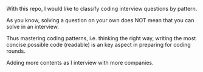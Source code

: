 With this repo, I would like to classify coding interview questions by pattern.

As you know, solving a question on your own does NOT mean that you can solve in an interview.

Thus mastering coding patterns, i.e. thinking the right way, writing the most concise possible code (readable)
is an key aspect in preparing for coding rounds.

Adding more contents as I interview with more companies.
